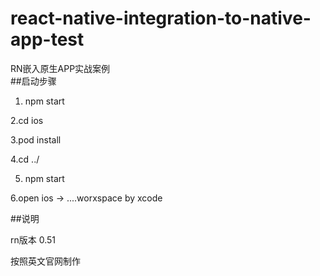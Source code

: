 # react-native-integration-to-native-app-test
RN嵌入原生APP实战案例
</br>
##启动步骤

1. npm start 

2.cd ios 

3.pod install

4.cd ../

5. npm start

6.open ios -> ....worxspace by xcode

##说明

rn版本 0.51

按照英文官网制作
